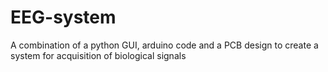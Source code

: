 # EEG-system
A combination of a python GUI, arduino code and a PCB design to create a system for acquisition of biological signals
